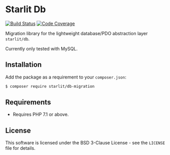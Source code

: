 # Starlit Db

[![Build Status](https://travis-ci.org/starweb/starlit-db-migration.svg?branch=master)](https://travis-ci.org/starweb/starlit-db-migration)
[![Code Coverage](https://scrutinizer-ci.com/g/starweb/starlit-db-migration/badges/coverage.png?b=master)](https://scrutinizer-ci.com/g/starweb/starlit-db-migration/?branch=master)

Migration library for the lightweight database/PDO abstraction layer `starlit/db`.

Currently only tested with MySQL.

## Installation
Add the package as a requirement to your `composer.json`:
```bash
$ composer require starlit/db-migration
```

## Requirements
- Requires PHP 7.1 or above.

## License
This software is licensed under the BSD 3-Clause License - see the `LICENSE` file for details.

